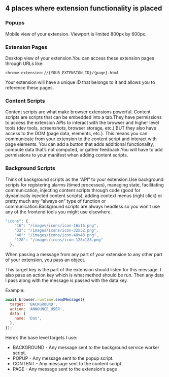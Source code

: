 ## 4 places where extension functionality is placed

### Popups

Mobile view of your extension. Viewport is limited 800px by 600px.

### Extension Pages

Desktop view of your extension.You can access these extension pages through URLs like:

```
chrome-extension://{YOUR_EXTENSION_ID}/{page}.html
```

Your extension will have a unique ID that belongs to it and allows you to reference these pages.

### Content Scripts

Content scripts are what make browser extensions powerful. Content scripts are scripts that can be embedded into a tab.They have permissions to access the extension APIs to interact with the browser and higher level tools (dev tools, screenshots, browser storage, etc.) BUT they also have access to the DOM (page data, elements, etc.). This means you can communicate from your extension to the content script and interact with page elements. You can add a button that adds additional functionality, compute data that’s not computed, or gather feedback.You will have to add permissions to your manifest when adding content scripts.

### Background Scripts

Think of background scripts as the “API” to your extension.Use background scripts for registering alarms (timed processes), managing state, facilitating communication, injecting content scripts through code (good for dynamically injected content scripts), adding context menus (right click) or pretty much any “always on” type of function or communication.Background scripts are always headless so you won’t use any of the frontend tools you might use elsewhere.

```js
"icons": {
    "16": "/images/icons/icon-16x16.png",
    "32": "/images/icons/icon-32x32.png",
    "48": "/images/icons/icon-48x48.png",
    "128": "/images/icons/icon-128x128.png"
  },
```

When passing a message from any part of your extension to any other part of your extension, you pass an object.

This target key is the part of the extension should listen for this message. I also pass an action key which is what method should be run. Then any data I pass along with the message is passed with the data key.

Example:

```js
await browser.runtime.sendMessage({
  target: 'BACKGROUND',
  action: 'ANNOUNCE_USER',
  data: {
    name: 'Dan',
  },
});
```

Here’s the base level targets I use:

- BACKGROUND - Any message sent to the background service worker script.
- POPUP - Any message sent to the popup script.
- CONTENT - Any message sent to the content script.
- PAGE - Any message sent to the extension’s page
